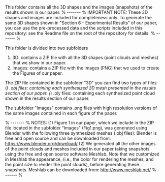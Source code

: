 This folder contains all the 3D shapes and the images (snapshots) of the results shown in our paper. 
% ------- %
IMPORTANT NOTE:
These 3D shapes and images are included for completeness only. To generate the same 3D shapes shown in "Section 6 - Experimental Results" of our paper, you can use the pre-processed data and the scripts included in this repository: see the Readme file on the root of the repository for details.
% ------- %

This folder is divided into two subfolders 
1) 3D: contains a ZIP file with all the 3D shapes (point clouds and meshes) that we show in our paper.
2) Images: contains a ZIP file with the images (PNG) that we used to create the Figures of our paper.

The ZIP file contained in the subfolder "3D" you can find two types of files:
(*) .obj files: containing each synthesized 3D mesh presented in the results section of our paper. 
(*) .ply files: containing each synthesized point cloud shown in the results section of our paper. 

The subfolder "Images" contains .png files with high resolution versions of the same images contained in each figure of the paper.

% ------- %
NOTES:
(1) Figure 1 in our paper, which we include in the ZIP file located in the subfolder "Images" (Fig1.png), was generated using Blender with the following three synthesized meshes (.obj files):
Blender is free and open source and can be downloaded from: https://www.blender.org/download/
(2) We generated all the other images of the point clouds and meshes included in our paper taking snapshots using the free and open source software Meshlab. Note that we customized in Meshlab the appearance, (i.e., the color for rendering the meshes, and the point size to render the point clouds), before generating these snapshots.
Meshlab can be downloaded from: 
http://www.meshlab.net/
% ------- %
